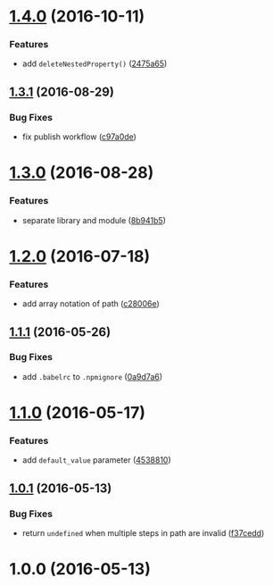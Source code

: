 <a name="1.4.0"></a>
# [1.4.0](https://github.com/fczbkk/get-nested-property/compare/v1.3.1...v1.4.0) (2016-10-11)


### Features

* add `deleteNestedProperty()` ([2475a65](https://github.com/fczbkk/get-nested-property/commit/2475a65))



<a name="1.3.1"></a>
## [1.3.1](https://github.com/fczbkk/get-nested-property/compare/v1.3.0...v1.3.1) (2016-08-29)


### Bug Fixes

* fix publish workflow ([c97a0de](https://github.com/fczbkk/get-nested-property/commit/c97a0de))



<a name="1.3.0"></a>
# [1.3.0](https://github.com/fczbkk/get-nested-property/compare/v1.2.0...v1.3.0) (2016-08-28)


### Features

* separate library and module ([8b941b5](https://github.com/fczbkk/get-nested-property/commit/8b941b5))



<a name="1.2.0"></a>
# [1.2.0](https://github.com/fczbkk/get-nested-property/compare/v1.1.1...v1.2.0) (2016-07-18)


### Features

* add array notation of path ([c28006e](https://github.com/fczbkk/get-nested-property/commit/c28006e))



<a name="1.1.1"></a>
## [1.1.1](https://github.com/fczbkk/get-nested-property/compare/v1.1.0...v1.1.1) (2016-05-26)


### Bug Fixes

* add `.babelrc` to `.npmignore` ([0a9d7a6](https://github.com/fczbkk/get-nested-property/commit/0a9d7a6))



<a name="1.1.0"></a>
# [1.1.0](https://github.com/fczbkk/get-nested-property/compare/v1.0.1...v1.1.0) (2016-05-17)


### Features

* add `default_value` parameter ([4538810](https://github.com/fczbkk/get-nested-property/commit/4538810))



<a name="1.0.1"></a>
## [1.0.1](https://github.com/fczbkk/get-nested-property/compare/v1.0.0...v1.0.1) (2016-05-13)


### Bug Fixes

* return `undefined` when multiple steps in path are invalid ([f37cedd](https://github.com/fczbkk/get-nested-property/commit/f37cedd))



<a name="1.0.0"></a>
# 1.0.0 (2016-05-13)



